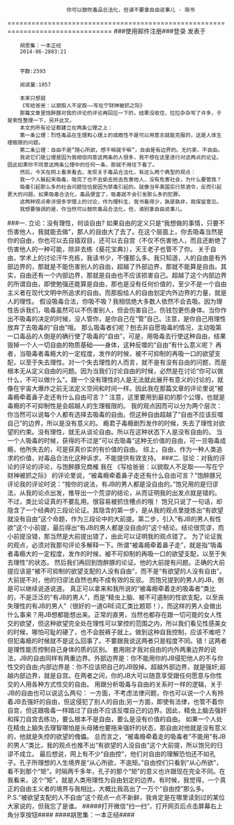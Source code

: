                        你可以鼓吹毒品合法化，但请不要拿自由说事儿 - 简书
================================================================================
###使用邮件注册###登录        发表于


        
        胡思集：一本正经
        2014-06-2803:21


        字数:2593

        阅读量:1057

        本来只想就
        《写给爸爸：以貌取人不足取——写在宁财神被抓之际》
        那篇文章里饱醉豚对我的评论的评论再回应一下的，结果没收住，拉拉杂杂写了许多，于是索性整理一下，另开此文。
        本文的所有论证都建立在两条公理之上：
        第一条公理：烈性毒品在生理和心理上的成瘾性不是可以用意志就能克服的，这是人体生理极限的问题。
        第二条公理：自由不是“随心所欲，想干嘛就干嘛”，自由是有边界的。无约束，不自由。
        我说它们是公理是因为我相信同意这两条的人很多，我不想在这里进行对这两点的论证。因此如果你不同意这两条公理中的任何一条，那就不用往下看了。
        然后，今天在网上看来看去，发现关于毒品合法化，有这么两个典型的观点：
        我一个人躲起来吸毒，吸完了也不去偷去抢去危害他人，没有危害社会，为什么要管我？
        吸毒引起那么多的社会问题恰恰是因为禁毒引起的。就像当年美国实行禁酒令，反而引起更大的问题。如果吸毒合法化，毒品便宜了，吸毒就不会引发那么多的犯罪。
        这两种观点牵涉很多学理上的讨论，作为理科生，我书看得少，孰是孰非，我保留意见。
        我想要强调的是，你当然可以鼓吹毒品合法化，但，请别拿自由说事儿。
###一. 立论：没有理性，何谈自由?        如果自由的定义只是“我想做的事情，只要不伤害他人，我就能去做”，那人的自由大了去了。在这个层面上，你去吸毒当然是你的自由，你也可以去自插双目，还可以去自宫（不仅不伤害他人，而且还断绝了伤害他人的一种可能，除非去练《葵花宝典》），天王老子也管不了你。
        关于自由，学术上的讨论汗牛充栋，我读书少，不懂那么多。我只知道，人的自由是有外部边界的，那就是不能伤害别人的自由，超越了外部边界，那就不能算是自由。其实，自由还有一个内部边界，那就是自由也不应该损害自己。超越了这个内部边界的所谓自由，即使勉强还能算是自由，那也是没有任何价值的，至少不是一个自由主义者在现代文明中所追求的自由。而那股给人的自由划定内外边界的力量，就是人的理性。
        假设吸毒合法，你吸不吸？我相信绝大多数人依然不会去吸。因为理性告诉我们，吸毒虽然可以不伤害别人，但会伤害自己，伤钱包更伤身体。当你作出不吸毒的决定的时候，没人管你，是你自己在“管”自己。注意，是你自己用理性放弃了去吸毒的“自由”哦。
        那么吸毒者们呢？刨去非自愿吸毒的情况，主动吸第一口毒品的人倒是的确行使了吸毒的“自由”，可是，用吸毒去行使这种自由，结果毁掉一个人一切自由的物质基础——身体，这种反噬的“自由”有什么意义呢？
        再者，当吸毒者毒瘾大的一定程度，发作的时候，被不可抑制的再吸一口的欲望支配，以至于失去理性。对一个失去理性的人而言，就不是有没有自由的问题，而是根本无从定义自由的问题。因为当我们讨论自由的时候，必然是在讨论“你可以做什么，不可以做什么”。跟一个没有理性的人是无法就此展开有意义的讨论的，就像在宇宙大爆炸之前无法定义空间和时间一样。因此我在那篇文章的评论里说“被毒瘾牵着鼻子走还有什么自由可言？”
        注意，这里要用到最初的那个公理，也就是毒瘾的不可抑制性是会超越人的生理极限的。
        我的观点因而可以分为两个层次：
        你当然可以说每个人都有选择去吸毒的自由。但这种自由超越了“自由不应该反噬自己”的边界，所以是没有意义的。
        瘾君子毒瘾剧烈发作的时候，失去了理性对欲望的约束。没有理性，就无从谈论自由。所以在这种状态下人是没有自由的。
        当一个人吸毒的时候，获得的不过是“可以去吸毒”这种无价值的自由，可一旦吸毒成瘾，他所失去的，可是获真价实的有价值的自由。
        综上，自由，作为一种人类追求的价值，对毒品合法化这种诉求，不能提供有效支持。
###二. 驳论：对我的评论的评论的评论，与饱醉豚兄商榷        我在
        《写给爸爸：以貌取人不足取——写在宁财神被抓之际》
        的评论里说，“被毒瘾牵着鼻子走还有什么自由可言？”饱醉豚兄评论我的评论时说：“按你的说法，有JB的男人都是没自由的。”饱兄用的是归谬法，从我的论点出发，推导出一个荒谬的结论，从而证明我的出发点就是错的。
        不过，类比论证真的不要乱用。很容易被抓住槽点的哦！
        饱兄只说了一句话，却隐含了一个经典的三段论论证。其隐含的第一步，是从我的观点里提炼出“有欲望就没有自由”这个命题，作为三段论中的大前提。第二步，引入“有JB的男人有性欲”这个小前提，最后得出“有JB的男人都是没自由的”这个结论。结论很荒谬，而小前提没错，那当然是大前提出错了，由此可以证明我的观点错了。
        为了论证我的观点，必须对我那句评论多解释一下。所谓“被毒瘾牵着鼻子走”，就是指“吸毒者毒瘾大的一定程度，发作的时候，被不可抑制的再吸一口的欲望支配，以至于失去理性”的状态。
        然后我们再回到饱醉豚的论证。他的大前提有问题。正确的大前提应该是“被不可抑制的欲望支配的人没有自由”，而不是“有欲望的人没有自由”。大前提不对，他的归谬法自然也构不成有效的反驳。
        而饱兄提到的男人的JB，倒是可以继续说道说道。
        真正可以拿来和我所说的“被毒瘾牵着走的吸毒者”类比的，不是泛泛的“有JB的男人”，而是“精虫上脑、被不可遏制的性欲支配，以至丧失理性的有JB的男人”（很好的一道GRE词汇类比题耶！），而这样的男人会做出什么事来？用JB想都能想出来。正常的直男，当然也都存在跟一切可能的女人性交的欲望，但这种欲望完全处在理性可以掌控的范围之内，所以我们看见性感美女的时候，哪怕可耻的硬了，也不会脱裤子就上。做到这种自我控制，应该不难吧？但犯毒瘾的时候就不是这么回事了。不要跟我说这两者只是程度不同。错！这两者是理性能否控制自己身体的质的区别。
        套用刚才我对自由的内外两重边界的说法，JB的自由同样有两重边界。外部边界是：你不能用你的JB侵犯他人的不与你性交的自由;内部边界是：你不应该把自己的JB毁掉。超越外部边界，就是强奸;超越内部边界，就是自宫。在两者之间，你的JB大可以随意享受跟任何愿意与你性交的人用各种方式性交的自由。
        用跟分析吸毒与自由的关系时一样的逻辑，关于JB的自由也可以说这么两句：
        一方面，不考虑法律问题，你也可以说一个人有拎着JB去强奸的自由，但这侵犯了别人的自由;另一方面，即使有法律，也管不着你自宫，但这跟吸毒一样踏过了自由不应该反噬自己的边界。因此，精虫上脑去强奸和挥刀自宫去练功，要么根本不是自由，要么是没有价值的自由。
        如果一个人处在精虫上脑失去理智哪怕是头母猪也要拖来强奸的状态，那自由对他就是没有意义的，他就是失控的欲望的傀儡。
        总而言之，“被毒瘾牵着走的吸毒者”不能用“有JB的男人”类比，我的观点也推不出“有欲望的人没自由”这个大前提，所以饱兄的归谬不成立。
        最后想说，网上有不少“自由控”，他们对自由的理解恐怕还不如孔子。孔子所理想的人生境界是“从心所欲，不逾矩。”自由控们只看到“从心所欲”，看不到那个“矩”。时隔两千多年，孔子的那个“矩”的意义也许跟现在完全不同。在我看来，这个“矩”，就是人类用理性为自由划定的边界。有时候，我觉得，一个真正的自由主义者的境界与我相比，大概比我高出了一万个“自由控”那么多。
        P.S.“被欲望支配的人不自由”这个观点一点不新鲜，我肯定是在哪里读到过的某位大家说的，但我忘了是谁。
#####打开微信“扫一扫”，打开网页后点击屏幕右上角分享按钮####
        ####胡思集：一本正经####
      